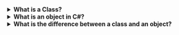 <details>
  <summary><strong>What is a Class?</strong></summary>
 

# **What is a Class?**
A **class** is a **blueprint** or **template** that defines the structure and behavior of objects. It encapsulates **data (properties)** and **functions (methods)** that operate on the data. Objects are **instances** of a class, created at runtime.

### Real-World Analogy
Think of a **class** as the architectural blueprint of a house. The blueprint defines:
- **Properties**: Number of rooms, color, size.
- **Methods**: Open the door, turn on lights.

The actual houses built using this blueprint are **objects** (instances).

---

## 🖥️ **Code Example (C#)**
```csharp
public class Car
{
    // Properties (data)
    public string Color { get; set; }
    public string Model { get; set; }

    // Constructor (initializes data)
    public Car(string color, string model)
    {
        Color = color;
        Model = model;
    }

    // Method (behavior)
    public void Accelerate()
    {
        Console.WriteLine($"{Model} is accelerating!");
    }
}
```

### Creating Objects (Instances)
```csharp
Car myCar = new Car("Red", "Tesla Model S");
Car yourCar = new Car("Blue", "Toyota Camry");

myCar.Accelerate(); // Output: "Tesla Model S is accelerating!"
yourCar.Accelerate(); // Output: "Toyota Camry is accelerating!"
```

---

## 📊 **Key Components of a Class**
| Component       | Description                                                                 | Example                          |
|-----------------|-----------------------------------------------------------------------------|----------------------------------|
| **Properties**  | Variables that hold the state/data of the object.                           | `Color`, `Model`                 |
| **Methods**     | Functions that define actions the object can perform.                       | `Accelerate()`                   |
| **Constructor** | Special method to initialize object properties when created.                | `Car(string color, string model)`|
| **Access Modifiers** | Control visibility (e.g., `public`, `private`).                         | `public string Color { get; set; }` |

---

## 🧩 **OOP Principles Supported by Classes**

### 1. **Encapsulation**
- Bundling data and methods into a single unit.
- Example: Hide `engineTemperature` as `private` and expose via a method `GetTemperature()`.

### 2. **Inheritance**
- Creating a new class from an existing class.
```mermaid
classDiagram
    class Vehicle {
        +string Brand
        +void Start()
    }
    class Car {
        +int NumberOfDoors
        +void Accelerate()
    }
    Vehicle <|-- Car
```

### 3. **Polymorphism**
- Methods can behave differently based on the object.
```csharp
public class ElectricCar : Car
{
    public override void Accelerate()
    {
        Console.WriteLine("Accelerating using electric power!");
    }
}
```

### 4. **Abstraction**
- Simplify complexity by hiding unnecessary details.
- Example: An abstract `Shape` class with an abstract `Draw()` method.

---

## 🆚 **Class vs. Object**
| **Class**                          | **Object**                          |
|------------------------------------|-------------------------------------|
| Template/blueprint.                | Instance of a class.                |
| Defined once.                      | Created multiple times.             |
| Exists in code.                    | Exists in memory at runtime.        |
| Example: `Car` blueprint.          | Example: `myCar`, `yourCar`.        |

---

## 🆚 **Class vs. Struct (C#)**
| Feature                | **Class**                           | **Struct**                         |
|------------------------|-------------------------------------|------------------------------------|
| **Type**               | Reference type (heap).              | Value type (stack).                |
| **Nullability**        | Can be `null`.                      | Cannot be `null` (unless nullable).|
| **Inheritance**        | Supports inheritance.               | No inheritance.                    |
| **Default Constructor**| Can have a custom default.          | Always has a default constructor.  |
| **Use Case**           | Complex objects (e.g., `User`).     | Small data (e.g., `Point`).        |

---

## 📍 **Real-Time Use Cases**
1. **Web Development**: A `User` class with `Email`, `Password`, and `Login()` method.
2. **Game Development**: A `Character` class with `Health`, `Attack()`, and `Move()`.
3. **E-Commerce**: A `Product` class with `Price`, `Stock`, and `AddToCart()`.

---

## 🖼️ **Pictorial Diagram**
```mermaid
classDiagram
    class Car {
        +string Color
        +string Model
        +Car(string color, string model)
        +void Accelerate()
    }
    Car --> "1" Engine : has-a
    class Engine {
        +int Power
        +void Start()
    }
```

---

## ❓ **Common Interview Questions**
1. **Q**: Can a class exist without an object?  
   **A**: Yes (e.g., static classes), but objects cannot exist without a class.

2. **Q**: What is a static class?  
   **A**: A class that cannot be instantiated and contains only static members (e.g., `Math`).

3. **Q**: How does a class achieve abstraction?  
   **A**: By using abstract classes/interfaces to hide implementation details.

---

## 🛠️ **Best Practices**
- Follow **SOLID principles**.
- Use `private` fields and expose via `public` properties/methods (encapsulation).
- Prefer composition over inheritance where possible.
 </details>


 <details>
  <summary><strong>What is an object in C#?</strong></summary>
(Due to technical issues, the search service is temporarily unavailable.)

# Explanation of an Object in C# (Object-Oriented Programming)

## 🧩 **What is an Object?**
An **object** is a **runtime instance of a class** that holds **data (state)** and can perform **actions (behavior)**. It is created using the `new` keyword and resides in memory during program execution. Objects are the building blocks of OOP.

### Real-World Analogy
If a **class** is a blueprint for a house, an **object** is the actual house built from that blueprint. Each house (object) has:
- **Unique state**: Address, paint color, furniture.
- **Shared behavior**: Open doors, turn on lights (defined in the blueprint/class).

---

## 🖥️ **Code Example (C#)**
```csharp
// Class (Blueprint)
public class Book
{
    // Properties (state)
    public string Title { get; set; }
    public string Author { get; set; }

    // Constructor (initializes state)
    public Book(string title, string author)
    {
        Title = title;
        Author = author;
    }

    // Method (behavior)
    public void DisplayInfo()
    {
        Console.WriteLine($"{Title} by {Author}");
    }
}

// Creating Objects (Instances)
Book book1 = new Book("The Alchemist", "Paulo Coelho");
Book book2 = new Book("1984", "George Orwell");

book1.DisplayInfo(); // Output: "The Alchemist by Paulo Coelho"
book2.DisplayInfo(); // Output: "1984 by George Orwell"
```

---

## 📊 **Key Characteristics of Objects**
| Feature               | Description                                                                 | Example                          |
|-----------------------|-----------------------------------------------------------------------------|----------------------------------|
| **State**             | Values stored in properties/fields.                                         | `Title = "1984"`, `Author = "George Orwell"` |
| **Behavior**          | Actions performed by methods.                                               | `DisplayInfo()`                  |
| **Identity**          | Unique memory address (even if state is identical).                         | `book1` ≠ `book2`                |
| **Lifetime**          | Exists in memory until garbage collected.                                   | Created with `new`, destroyed by GC. |

---

## 🧩 **How Objects Work in Memory**
- Objects are **reference types** stored in the **heap**.
- Variables (e.g., `book1`) hold **references** (memory addresses) to objects.

```mermaid
flowchart LR
    A[book1 Variable] --> B[Heap: Book Object]
    A --> |Reference| B
    B --> |Title: The Alchemist| B
    B --> |Author: Paulo Coelho| B
```

---

## 🆚 **Class vs. Object**
| **Class**                          | **Object**                          |
|------------------------------------|-------------------------------------|
| Blueprint (template).              | Instance (real entity).             |
| Defined at compile time.           | Created at runtime.                 |
| No memory allocation.              | Memory allocated in the heap.       |
| Example: `Book` class.             | Example: `book1`, `book2`.          |

---

## 🧠 **Object Lifecycle in C#**
1. **Creation**:  
   `Book book = new Book(...);`
2. **Usage**:  
   Access properties/methods: `book.Title`, `book.DisplayInfo()`.
3. **Destruction**:  
   Garbage Collector (GC) automatically reclaims memory when the object is no longer referenced.

---

## 🛠️ **Real-Time Use Cases**
1. **Web Development**:  
   `HttpContext` object in ASP.NET Core holds request/response data.
2. **E-Commerce**:  
   `ShoppingCart` object stores items and calculates totals.
3. **Database**:  
   `DbContext` in Entity Framework represents a database session.

---

## 📍 **Common Interview Questions**
1. **Q**: What happens when you assign one object to another?  
   **A**: Both variables point to the **same memory location** (reference copy, not a new object).  
   ```csharp
   Book book3 = book1; // book3 and book1 reference THE SAME object
   book3.Title = "New Title"; // Changes book1.Title too
   ```

2. **Q**: What is a `struct` vs. a `class`?  
   **A**:  
   | Feature         | **Class**                          | **Struct**                        |
   |-----------------|------------------------------------|-----------------------------------|
   | **Type**        | Reference type (heap).             | Value type (stack).               |
   | **Nullability** | Can be `null`.                     | Cannot be `null` (unless nullable).|
   | **Example**     | `StringBuilder`, `HttpClient`.     | `DateTime`, `int`.                |

3. **Q**: What is the `this` keyword?  
   **A**: Refers to the **current object instance** (e.g., `this.Title = title;`).

---

## 🖼️ **Pictorial Representation**
```mermaid
classDiagram
    class Book {
        +string Title
        +string Author
        +Book(string title, string author)
        +void DisplayInfo()
    }
    Book --> "1..*" Page : contains
    class Page {
        +int Number
        +string Content
    }
```

- **Objects**: `book1`, `book2`, `page1`, `page2`.

---

## 🛑 **Best Practices**
1. **Encapsulation**: Keep fields `private` and expose via properties/methods.  
   ```csharp
   private string _password;
   public string Password { get { return _password; } set { _password = Encrypt(value); } }
   ```

2. **Object Initialization**: Use constructors to enforce valid states.  
   ```csharp
   // BAD: Object in invalid state
   Book book = new Book();
   book.Title = "Some Title";

   // GOOD: Enforce required fields
   public Book(string title, string author) { ... }
   ```

3. **Memory Management**: Avoid unnecessary object creation in loops. Use `IDisposable` for unmanaged resources.

---

## 🌟 **Key Takeaways**
- Objects are **instances** of classes.
- They combine **data** and **behavior**.
- Memory is managed by the **Garbage Collector**.
- Use objects to model real-world entities (e.g., `User`, `Order`, `Product`).
   </details>


<details>
  <summary><strong>What is the difference between a class and an object?</strong></summary>
(Due to technical issues, the search service is temporarily unavailable.)

# Difference Between a Class and an Object in C#

## 🧱 **Overview**
| **Aspect**       | **Class**                          | **Object**                        |
|-------------------|------------------------------------|-----------------------------------|
| **Definition**    | Blueprint/template for objects.    | Instance of a class.              |
| **Memory**        | No memory allocated at definition. | Memory allocated in the heap.     |
| **Creation**      | Defined once in code.              | Created multiple times using `new`.|
| **Purpose**       | Defines structure and behavior.    | Represents real-world data/actions.|
| **Example**       | `Car` (template).                  | `myCar`, `yourCar` (instances).   |

---

## 🏗️ **Class: The Blueprint**
A **class** is a logical template that defines:
- **Properties/Fields**: Variables to store data (e.g., `Color`, `Model`).
- **Methods**: Functions to perform actions (e.g., `Accelerate()`).
- **Constructors**: Initialize objects (e.g., `Car(string color, string model)`).

### Example Class (C#)
```csharp
public class Car 
{
    // Properties
    public string Color { get; set; }
    public string Model { get; set; }

    // Constructor
    public Car(string color, string model)
    {
        Color = color;
        Model = model;
    }

    // Method
    public void Accelerate() 
    {
        Console.WriteLine($"{Model} is accelerating!");
    }
}
```

---

## 🚗 **Object: The Instance**
An **object** is a concrete instance of a class, created at runtime. It:
- **Holds Data**: Properties have actual values (e.g., `Color = "Red"`).
- **Performs Actions**: Methods execute behavior (e.g., `Accelerate()`).

### Example Objects (C#)
```csharp
Car myCar = new Car("Red", "Tesla Model S");
Car yourCar = new Car("Blue", "Toyota Camry");

myCar.Accelerate(); // Output: "Tesla Model S is accelerating!"
yourCar.Accelerate(); // Output: "Toyota Camry is accelerating!"
```

---

## 🖼️ **Pictorial Representation**
```mermaid
classDiagram
    class Car {
        +string Color
        +string Model
        +Car(string color, string model)
        +void Accelerate()
    }
    Car --> "1" myCar : instance
    Car --> "1" yourCar : instance
```

---

## 💡 **Real-World Analogy**
- **Class**: A cookie cutter 🍪 (defines shape/size).
- **Object**: Actual cookies 🍪 made using the cutter (each has unique color/toppings).

---

## 🧠 **Key Differences**
### 1. **Memory Allocation**
- **Class**: No memory allocated until an object is created.
- **Object**: Memory allocated in the heap when instantiated.

### 2. **Lifetime**
- **Class**: Exists in code forever.
- **Object**: Lives in memory until garbage-collected.

### 3. **Usage**
- **Class**: Defines rules for objects.
- **Object**: Stores data and performs actions.

---

## 🛠️ **Real-Time Use Cases**
1. **E-Commerce**:  
   - **Class**: `Product` (defines `Id`, `Price`, `Name`).  
   - **Object**: `product1` (Id=101, Price=49.99, Name="Laptop").

2. **Banking**:  
   - **Class**: `Account` (defines `Balance`, `Withdraw()`).  
   - **Object**: `johnsAccount` (Balance=5000, Withdraw(1000)).

3. **Gaming**:  
   - **Class**: `Player` (defines `Health`, `Attack()`).  
   - **Object**: `player1` (Health=100, Attack()).

---

## 🧩 **Memory Diagram**
```mermaid
flowchart LR
    A[Class: Car] --> B[Object: myCar]
    A --> C[Object: yourCar]
    B --> |Color: Red| D[[Heap Memory]]
    B --> |Model: Tesla| D
    C --> |Color: Blue| E[[Heap Memory]]
    C --> |Model: Toyota| E
```

---

## ❓ **Common Interview Questions**
1. **Q**: Can a class exist without objects?  
   **A**: Yes (e.g., static classes like `Math`), but objects **cannot** exist without a class.

2. **Q**: What happens if two objects have the same property values?  
   **A**: They are still **different objects** (different memory addresses).  
   ```csharp
   Car car1 = new Car("Red", "Tesla");
   Car car2 = new Car("Red", "Tesla");
   // car1 != car2 (different references)
   ```

3. **Q**: Can a class inherit from an object?  
   **A**: No! A class inherits from another **class**, not an object.

---

## 🛑 **Best Practices**
1. **Encapsulation**: Keep fields `private` and expose via properties/methods.  
   ```csharp
   public class BankAccount 
   {
       private double _balance;
       public double Balance => _balance; // Read-only property
   }
   ```

2. **Constructors**: Enforce valid object states during creation.  
   ```csharp
   // BAD: Object can be invalid
   Car car = new Car();
   car.Model = "Tesla";

   // GOOD: Force required fields
   public Car(string model) { Model = model; }
   ```

3. **Avoid God Classes**: Split large classes into smaller, focused ones (e.g., `Car`, `Engine`, `Wheel`).

---

## 🌟 **Key Takeaways**
- **Class**: Recipe 🧾 (defines ingredients and steps).
- **Object**: Dish 🍲 (created using the recipe).
- Objects bring classes to life by storing data and performing actions!
<details>

<details>
  <summary><strong>How do you create an object of a class in C#?</strong></summary>
(Due to technical issues, the search service is temporarily unavailable.)

# Creating an Object of a Class in C#

## 🏗️ **Steps to Create an Object**
To create an object of a class in C#, follow these steps:
1. **Define the Class**: Declare the class with properties and methods.
2. **Instantiate with `new`**: Use the `new` keyword to allocate memory.
3. **Call the Constructor**: Initialize the object using a constructor.

---

## 🖥️ **Code Example**
### 1. Define a Class
```csharp
public class Car
{
    // Properties
    public string Model { get; set; }
    public string Color { get; set; }

    // Constructor
    public Car(string model, string color)
    {
        Model = model;
        Color = color;
    }

    // Method
    public void Drive()
    {
        Console.WriteLine($"{Model} is driving!");
    }
}
```

### 2. Create an Object
```csharp
Car myCar = new Car("Tesla Model S", "Red");
myCar.Drive(); // Output: "Tesla Model S is driving!"
```

---

## 🧩 **Key Concepts**

### 1. **The `new` Keyword**
- Allocates memory in the **heap** for the object.
- Calls the **constructor** to initialize the object.

### 2. **Constructors**
- Special methods with the **same name as the class**.
- Initialize the object’s state.
- If no constructor is defined, C# provides a **default parameterless constructor**.

#### Example: Default vs. Parameterized Constructor
| **Constructor Type** | **Example**                              |
|-----------------------|------------------------------------------|
| **Default**           | `Car car = new Car();`                   |
| **Parameterized**     | `Car car = new Car("Tesla", "Red");`     |

---

## 🛠️ **Object Initialization Styles**
### 1. **Constructor Initialization**
```csharp
Car myCar = new Car("Tesla Model S", "Red");
```

### 2. **Object Initializer (Set Properties After Creation)**
```csharp
Car myCar = new Car()
{
    Model = "Tesla Model S",
    Color = "Red"
};
```

### 3. **Implicit Typing with `var`**
```csharp
var myCar = new Car("Tesla Model S", "Red");
```

---

## 🖼️ **Memory Allocation Diagram**
```mermaid
flowchart LR
    A[myCar Variable] --> B[[Heap Memory]]
    B --> |Model: Tesla Model S| B
    B --> |Color: Red| B
    B --> |Drive()| B
```

---

## 🆚 **Class vs. Object Creation**
| **Class**                          | **Object Creation**                     |
|------------------------------------|-----------------------------------------|
| Template for objects.              | Actual instance in memory.              |
| No memory allocated.               | Memory allocated via `new`.             |
| Example: `Car` (blueprint).        | Example: `myCar`, `yourCar` (instances).|

---

## 📍 **Real-Time Use Cases**
1. **User Authentication**:  
   ```csharp
   User user = new User("john_doe", "password123");
   user.Login();
   ```
2. **E-Commerce Order**:  
   ```csharp
   Order order = new Order(101, DateTime.Now);
   order.AddProduct("Laptop");
   ```
3. **Game Character**:  
   ```csharp
   Player player = new Player("Warrior", 100);
   player.Attack();
   ```

---

## 🧠 **Common Interview Questions**
1. **Q**: What happens if you don’t use `new`?  
   **A**: The object is **not created**, and the variable remains `null`.  
   ```csharp
   Car myCar; // myCar is null
   // myCar.Drive(); --> NullReferenceException!
   ```

2. **Q**: Can you create an object without a constructor?  
   **A**: No! Even if you don’t define one, the **default constructor** is used.  
   ```csharp
   public class Car { } // Default constructor exists
   Car car = new Car(); // Valid
   ```

3. **Q**: What is the `default` keyword in object creation?  
   **A**: Initializes objects to default values (e.g., `null` for classes).  
   ```csharp
   Car car = default; // car = null
   ```

---

## 🛑 **Best Practices**
1. **Use Constructors for Validation**:  
   ```csharp
   public class BankAccount
   {
       public BankAccount(double initialBalance)
       {
           if (initialBalance < 0) throw new ArgumentException("Balance cannot be negative!");
       }
   }
   ```

2. **Avoid Public Fields**: Use properties with `private` setters.  
   ```csharp
   public class User
   {
       public string Username { get; private set; }
   }
   ```

3. **Prefer Object Initializers for Readability**:  
   ```csharp
   var user = new User()
   {
       Username = "john_doe",
       Email = "john@example.com"
   };
   ```

---

## 🧩 **Pictorial Workflow**
```mermaid
sequenceDiagram
    participant Developer
    participant Compiler
    participant Memory

    Developer->>Compiler: Car myCar = new Car("Tesla", "Red");
    Compiler->>Memory: Allocate heap space
    Compiler->>Car: Call constructor
    Car-->>Compiler: Initialized object
    Compiler-->>Developer: Object reference stored in myCar
```

---

## 🌟 **Key Takeaways**
1. Objects are created using `new` + constructor.
2. Constructors initialize the object’s state.
3. Memory is allocated in the **heap**.
4. Use object initializers for flexible property assignment.
<details>
